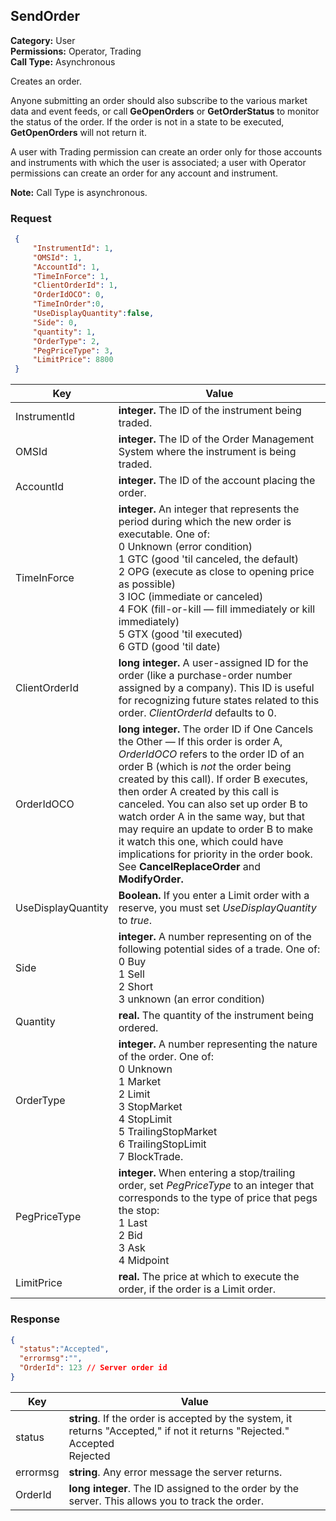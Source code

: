 ## SendOrder

**Category:** User<br />
**Permissions:** Operator, Trading<br />
**Call Type:** Asynchronous

Creates an order. 

Anyone submitting an order should also subscribe to the various market data and event feeds, or call **GeOpenOrders** or **GetOrderStatus** to monitor the status of the order. If the order is not in a state to be executed, **GetOpenOrders** will not return it.

A user with Trading permission can create an order only for those accounts and instruments with which the user is associated; a user with Operator permissions can create an order for any account and instrument.

<aside class="notice"><strong>Note:</strong> Call Type is asynchronous.</aside>

### Request

```json
 {
     "InstrumentId": 1,
     "OMSId": 1,
     "AccountId": 1,
     "TimeInForce": 1,
     "ClientOrderId": 1,
     "OrderIdOCO": 0,
     "TimeInOrder":0,
     "UseDisplayQuantity":false,
     "Side": 0,
     "quantity": 1,
     "OrderType": 2,
     "PegPriceType": 3,
     "LimitPrice": 8800
 }
```

| Key                | Value                                                        |
| ------------------ | ------------------------------------------------------------ |
| InstrumentId       | **integer.** The ID of the instrument being traded.          |
| OMSId              | **integer.** The ID of the Order Management System where the instrument is being traded. |
| AccountId          | **integer.** The ID of the account placing the order.        |
| TimeInForce        | **integer.** An integer that represents the period during which the new order is executable. One of:<br />0 Unknown (error condition)<br />1 GTC (good 'til canceled, the default)<br />2 OPG (execute as close to opening price as possible)<br />3 IOC (immediate or canceled)<br />4 FOK (fill-or-kill &mdash; fill immediately or kill immediately)<br />5 GTX (good 'til executed)<br />6 GTD (good 'til date) |
| ClientOrderId      | **long integer.** A user-assigned ID for the order (like a purchase-order number assigned by a company). This ID is useful for recognizing future states related to this order. *ClientOrderId* defaults to 0. |
| OrderIdOCO         | **long integer.** The order ID if One Cancels the Other — If this order is order A, *OrderIdOCO* refers to the order ID of an order B (which is *not* the order being created by this call). If order B executes, then order A created by this call is canceled. You can also set up order B to watch order A in the same way, but that may require an update to order B to make it watch this one, which could have implications for priority in the order book. See **CancelReplaceOrder** and **ModifyOrder.** |
| UseDisplayQuantity | **Boolean.** If you enter a Limit order with a reserve, you must set *UseDisplayQuantity* to *true*. |
| Side               | **integer.** A number representing on of the following potential sides of a trade. One of:<br />0 Buy<br />1 Sell<br />2 Short<br />3 unknown (an error condition) |
| Quantity           | **real.** The quantity of the instrument being ordered.      |
| OrderType          | **integer.** A number representing the nature of the order. One of:<br />0 Unknown<br />1 Market<br />2 Limit<br />3 StopMarket<br />4 StopLimit<br />5 TrailingStopMarket<br />6 TrailingStopLimit<br />7 BlockTrade. |
| PegPriceType       | **integer.** When entering a stop/trailing order, set *PegPriceType* to an integer that corresponds to the type of price that pegs the stop:<br />1 Last<br />2 Bid<br />3 Ask<br />4 Midpoint |
| LimitPrice         | **real.** The price at which to execute the order, if the order is a Limit order. |

### Response

```json
{
  "status":"Accepted",
  "errormsg":"",
  "OrderId": 123 // Server order id
}
```

| Key      | Value                                                        |
| -------- | ------------------------------------------------------------ |
| status   | **string**. If the order is accepted by the system, it returns "Accepted," if not it returns "Rejected."<br />Accepted<br />Rejected |
| errormsg | **string**. Any error message the server returns.            |
| OrderId  | **long integer**. The ID assigned to the order by the server. This allows you to track the order. |



